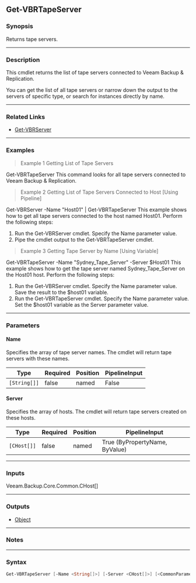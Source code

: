 Get-VBRTapeServer
-----------------

### Synopsis
Returns tape servers.

---

### Description

This cmdlet returns the list of tape servers connected to Veeam Backup & Replication.

You can get the list of all tape servers or narrow down the output to the servers of specific type, or search for instances directly by name.

---

### Related Links
* [Get-VBRServer](Get-VBRServer)

---

### Examples
> Example 1 Getting List of Tape Servers

Get-VBRTapeServer
This command looks for all tape servers connected to Veeam Backup & Replication.
> Example 2 Getting List of Tape Servers Connected to Host [Using Pipeline]

Get-VBRServer -Name "Host01" | Get-VBRTapeServer
This example shows how to get all tape servers connected to the host named Host01.
Perform the following steps:
1. Run the Get-VBRServer cmdlet. Specify the Name parameter value.
2. Pipe the cmdlet output to the Get-VBRTapeServer cmdlet.
> Example 3 Getting Tape Server by Name [Using Variable]

Get-VBRTapeServer -Name "Sydney_Tape_Server" -Server $Host01
This example shows how to get the tape server named Sydney_Tape_Server on the Host01 host.
Perform the following steps:
1. Run the Get-VBRServer cmdlet. Specify the Name parameter value. Save the result to the $host01 variable.
2. Run the Get-VBRTapeServer cmdlet. Specify the Name parameter value. Set the $host01 variable as the Server parameter value.

---

### Parameters
#### **Name**
Specifies the array of tape server names.  The cmdlet will return tape servers with these names.

|Type        |Required|Position|PipelineInput|
|------------|--------|--------|-------------|
|`[String[]]`|false   |named   |False        |

#### **Server**
Specifies the array of hosts.  The cmdlet will return tape servers created on these hosts.

|Type       |Required|Position|PipelineInput                 |
|-----------|--------|--------|------------------------------|
|`[CHost[]]`|false   |named   |True (ByPropertyName, ByValue)|

---

### Inputs
Veeam.Backup.Core.Common.CHost[]

---

### Outputs
* [Object](https://learn.microsoft.com/en-us/dotnet/api/System.Object)

---

### Notes

---

### Syntax
```PowerShell
Get-VBRTapeServer [-Name <String[]>] [-Server <CHost[]>] [<CommonParameters>]
```
